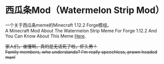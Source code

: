 # 西瓜条Mod（Watermelon Strip Mod）
一个关于西瓜条meme的Minecraft 1.12.2 Forge模组。  
A Minecraft Mod About The Watermelon Strip Meme For Forge 1.12.2 And You Can Know About This Meme [Here](https://www.bilibili.com/video/BV1TY4y1R7cS/?share_source=copy_web).  

~~家人们，谁懂啊，真的是无语死了啦，虾头男！~~  
~~Family members, who understands? I'm really speechless, prawn headed man!~~  

